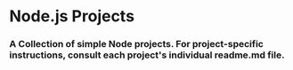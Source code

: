 # Node.js Projects

### A Collection of simple Node projects. For project-specific instructions, consult each project's individual readme.md file.

